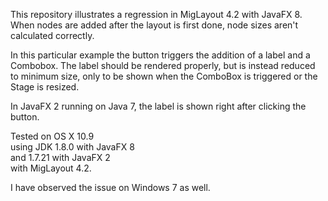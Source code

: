 This repository illustrates a regression in MigLayout 4.2 with JavaFX 8.
When nodes are added after the layout is first done, node sizes aren't calculated correctly.

In this particular example the button triggers the addition of a label and a Combobox.
The label should be rendered properly, but is instead reduced to minimum size, only to be
shown when the ComboBox is triggered or the Stage is resized.

In JavaFX 2 running on Java 7, the label is shown right after clicking the button.

Tested on OS X 10.9  
using JDK 1.8.0 with JavaFX 8  
and 1.7.21 with JavaFX 2  
with MigLayout 4.2.

I have observed the issue on Windows 7 as well.
